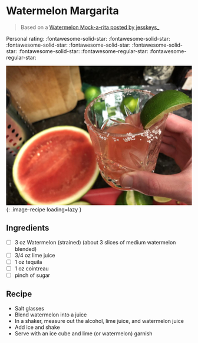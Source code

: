 # Watermelon Margarita

> Based on a [Watermelon Mock-a-rita posted by jesskeys_](https://www.instagram.com/jesskeys_)

<!-- {cts} rating=3; (User can specify rating on scale of 1-5) -->
Personal rating: :fontawesome-solid-star: :fontawesome-solid-star: :fontawesome-solid-star: :fontawesome-solid-star: :fontawesome-solid-star: :fontawesome-solid-star: :fontawesome-regular-star: :fontawesome-regular-star:
<!-- {cte} -->

<!-- {cts} name_image=watermelon_margarita.jpg; (User can specify image name) -->
![watermelon_margarita.jpg](./watermelon_margarita.jpg){: .image-recipe loading=lazy }
<!-- {cte} -->

## Ingredients

* [ ] 3 oz Watermelon (strained) (about 3 slices of medium watermelon blended)
* [ ] 3/4 oz lime juice
* [ ] 1 oz tequila
* [ ] 1 oz cointreau
* [ ] pinch of sugar

## Recipe

* Salt glasses
* Blend watermelon into a juice
* In a shaker, measure out the alcohol, lime juice, and watermelon juice
* Add ice and shake
* Serve with an ice cube and lime (or watermelon) garnish
